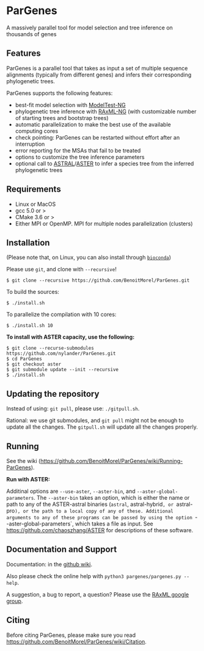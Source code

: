 # ParGenes

A massively parallel tool for model selection and tree inference on thousands of genes

## Features

ParGenes is a parallel tool that takes as input a set of multiple sequence alignments (typically from different genes) and infers their corresponding phylogenetic trees.

ParGenes supports the following features:

* best-fit model selection with [ModelTest-NG](https://github.com/ddarriba/modeltest)
* phylogenetic tree inference with [RAxML-NG](https://github.com/amkozlov/raxml-ng) (with customizable number of starting trees and bootstrap trees)
* automatic parallelization to make the best use of the available computing cores
* check pointing: ParGenes can be restarted without effort after an interruption
* error reporting for the MSAs that fail to be treated
* options to customize the tree inference parameters
* optional call to [ASTRAL](https://github.com/smirarab/ASTRAL)/[ASTER](https://github.com/chaoszhang/ASTER) to infer a species tree from the inferred phylogenetic trees

## Requirements

* Linux or MacOS
* gcc 5.0 or >
* CMake 3.6 or >
* Either MPI or OpenMP. MPI for multiple nodes parallelization (clusters)

## Installation

(Please note that, on Linux, you can also install through [`bioconda`](https://anaconda.org/bioconda/pargenes))

Please use `git`, and clone with `--recursive`!

    $ git clone --recursive https://github.com/BenoitMorel/ParGenes.git

To build the sources:

    $ ./install.sh

To parallelize the compilation with 10 cores:

    $ ./install.sh 10

**To install with ASTER capacity, use the following:**

    $ git clone --recurse-submodules https://github.com/nylander/ParGenes.git
    $ cd ParGenes
    $ git checkout aster
    $ git submodule update --init --recursive
    $ ./install.sh

## Updating the repository

Instead of using: `git pull`, please use: `./gitpull.sh`.

Rational: we use git submodules, and `git pull` might not be enough to update all the changes.
The `gitpull.sh` will update all the changes properly.

## Running

See the wiki (<https://github.com/BenoitMorel/ParGenes/wiki/Running-ParGenes>).

**Run with ASTER:**

Additinal options are `--use-aster`, `--aster-bin`, and
`--aster-global-parameters`.  The `--aster-bin` takes an option, which is
either the name or path to any of the ASTER-astral binaries (`astral`,
astral-hybrid`, or `astral-pro`), or the path to a local copy of any of these.
Additional arguments to any of these programs can be passed by using the option
`--aster-global-parameters`, which takes a file as input.  See
<https://github.com/chaoszhang/ASTER> for descriptions of these software.

## Documentation and Support

Documentation: in the [github wiki](https://github.com/BenoitMorel/ParGenes/wiki).

Also please check the online help with `python3 pargenes/pargenes.py --help`.

A suggestion, a bug to report, a question? Please use the [RAxML google group](https://groups.google.com/forum/#!forum/raxml).

## Citing

Before citing ParGenes, please make sure you read <https://github.com/BenoitMorel/ParGenes/wiki/Citation>.

